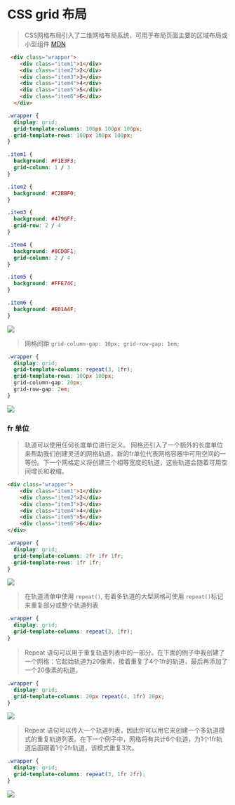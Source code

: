 # CSS grid 布局

> CSS网格布局引入了二维网格布局系统，可用于布局页面主要的区域布局或小型组件 [MDN](https://developer.mozilla.org/zh-CN/docs/Web/CSS/CSS_Grid_Layout/Basic_Concepts_of_Grid_Layout)

```HTML
 <div class="wrapper">
    <div class="item1">1</div>
    <div class="item2">2</div>
    <div class="item3">3</div>
    <div class="item4">4</div>
    <div class="item5">5</div>
    <div class="item6">6</div>
  </div>
```

```CSS
.wrapper {
  display: grid;
  grid-template-columns: 100px 100px 100px;
  grid-template-rows: 100px 100px 100px;
}

.item1 {
  background: #F1E3F3;
  grid-column: 1 / 3
}

.item2 {
  background: #C2BBF0;
}

.item3 {
  background: #4796FF;
  grid-row: 2 / 4
}

.item4 {
  background: #8CD0F1;
  grid-column: 2 / 4
}

.item5 {
  background: #FFE74C;
}

.item6 {
  background: #E01A4F;
}
```
![](/Users/yushifan/Documents/about-knowledg/media/1513147152410.jpg)

> 网格间距  `grid-column-gap: 10px; grid-row-gap: 1em;`

```CSS
.wrapper {
  display: grid;
  grid-template-columns: repeat(3, 1fr);
  grid-template-rows: 100px 100px;
  grid-column-gap: 20px;
  grid-row-gap: 2em;
}
```

![](/Users/yushifan/Documents/about-knowledg/media/WX20171213-151505@2x.png)

### fr 单位

> 轨道可以使用任何长度单位进行定义。 网格还引入了一个额外的长度单位来帮助我们创建灵活的网格轨道。新的fr单位代表网格容器中可用空间的一等份。下一个网格定义将创建三个相等宽度的轨道，这些轨道会随着可用空间增长和收缩。

```HTML
<div class="wrapper">
    <div class="item1">1</div>
    <div class="item2">2</div>
    <div class="item3">3</div>
    <div class="item4">4</div>
    <div class="item5">5</div>
    <div class="item6">6</div>
</div>
```

```CSS
.wrapper {
  display: grid;
  grid-template-columns: 2fr 1fr 1fr;
  grid-template-rows: 1fr 1fr;
}
```
![](/Users/yushifan/Documents/about-knowledg/media/1513148129432.jpg
)

> 在轨道清单中使用 `repeat()`, 有着多轨道的大型网格可使用 `repeat()`标记来重复部分或整个轨道列表

```CSS
.wrapper {
  display: grid;
  grid-template-columns: repeat(3, 1fr);
}
```

> Repeat 语句可以用于重复轨道列表中的一部分。在下面的例子中我创建了一个网格：它起始轨道为20像素，接着重复了4个1fr的轨道，最后再添加了一个20像素的轨道。

```CSS
.wrapper {
  display: grid;
  grid-template-columns: 20px repeat(4, 1fr) 20px;
}
```
![](/Users/yushifan/Documents/about-knowledg/media/1513148914157.jpg)

> Repeat 语句可以传入一个轨道列表，因此你可以用它来创建一个多轨道模式的重复轨道列表。在下一个例子中，网格将有共计6个轨道，为1个1fr轨道后面跟着1个2fr轨道，该模式重复3次。

```CSS
.wrapper {
  display: grid;
  grid-template-columns: repeat(3, 1fr 2fr);
}
```
![](/Users/yushifan/Documents/about-knowledg/media/WX20171213-151146@2x.png)



